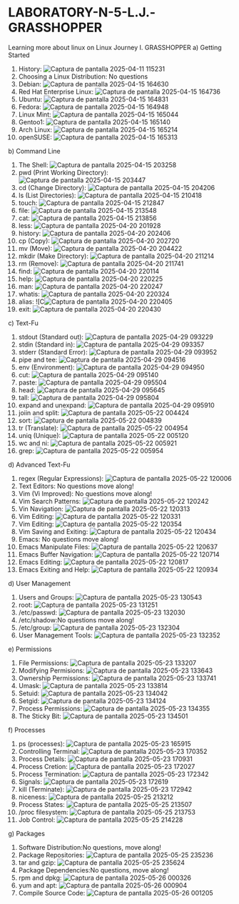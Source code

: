 # LABORATORY-N-5-L.J.-GRASSHOPPER
Learning more about linux on Linux Journey
I. GRASSHOPPER
   a) Getting Started
   1. History:
      ![Captura de pantalla 2025-04-11 115231](https://github.com/user-attachments/assets/ee5a9b20-1dac-4737-8ffe-b0ec5d09b55a)
   2. Choosing a Linux Distribution: No questions
   3. Debian:
      ![Captura de pantalla 2025-04-15 164630](https://github.com/user-attachments/assets/4123428f-e52c-4c91-9daa-5db92404d86e)
   4. Red Hat Enterprise Linux:
      ![Captura de pantalla 2025-04-15 164736](https://github.com/user-attachments/assets/57b95f08-0b56-41ae-94e8-5b7f9faa9162)
   5. Ubuntu:
      ![Captura de pantalla 2025-04-15 164831](https://github.com/user-attachments/assets/c69d632f-17fb-46ef-9e7a-d966b2c12a5e)
   6. Fedora:
      ![Captura de pantalla 2025-04-15 164948](https://github.com/user-attachments/assets/6c17fe73-1bd5-4bc1-923b-e791daf37dc0)
   7. Linux Mint:
      ![Captura de pantalla 2025-04-15 165044](https://github.com/user-attachments/assets/19e0f768-e8cf-4634-bad1-e01fc70f432b)
   8. Gentoo1:
      ![Captura de pantalla 2025-04-15 165140](https://github.com/user-attachments/assets/ee309120-0da9-4246-b99e-91e0b88acc9d)
   9. Arch Linux:
      ![Captura de pantalla 2025-04-15 165214](https://github.com/user-attachments/assets/2ff0417d-1250-4185-a585-b8560057dfea)
   10. openSUSE:
      ![Captura de pantalla 2025-04-15 165313](https://github.com/user-attachments/assets/942074e8-8d03-475b-964d-0cae619b72f8)

   b) Command Line
   1. The Shell:
      ![Captura de pantalla 2025-04-15 203258](https://github.com/user-attachments/assets/e48628ae-51dd-431c-8615-794450e0b873)
   2. pwd (Print Working Directory):
      ![Captura de pantalla 2025-04-15 203447](https://github.com/user-attachments/assets/f3f5d002-30fa-4de9-b215-cd664ebb1a49)
   3. cd (Change Directory):
      ![Captura de pantalla 2025-04-15 204206](https://github.com/user-attachments/assets/9f61a566-8adf-4e64-a6f7-a26bd89b5070)
   4. ls (List Directories):
      ![Captura de pantalla 2025-04-15 210418](https://github.com/user-attachments/assets/d5390124-bdf0-4c3d-b280-121dbe1ca197)
   5. touch:
      ![Captura de pantalla 2025-04-15 212847](https://github.com/user-attachments/assets/cb29a878-70b4-4e0a-b7d3-3c95b7339fb9)
   6. file:
      ![Captura de pantalla 2025-04-15 213548](https://github.com/user-attachments/assets/d8968bfa-2f66-4271-a34c-de3863ad68e2)
   7. cat:
      ![Captura de pantalla 2025-04-15 213856](https://github.com/user-attachments/assets/78c92d50-230b-416c-9de4-1e0fbf200b6e)
   8. less:
      ![Captura de pantalla 2025-04-20 201928](https://github.com/user-attachments/assets/d70f5875-f0ac-4c7b-8e5b-89d45100cdfc)
   9. history:
      ![Captura de pantalla 2025-04-20 202406](https://github.com/user-attachments/assets/aaf497aa-38f6-4779-a496-c7c9ef29a686)
   10. cp (Copy):
      ![Captura de pantalla 2025-04-20 202720](https://github.com/user-attachments/assets/13553b68-45dd-4276-ba85-e430b941b739)
   11. mv (Move):
      ![Captura de pantalla 2025-04-20 204422](https://github.com/user-attachments/assets/73ab6b78-715d-4e9b-8d54-64c970cc7fa6)
   12. mkdir (Make Directory):
      ![Captura de pantalla 2025-04-20 211214](https://github.com/user-attachments/assets/47136a16-df86-4538-ae93-b9ce303ccb8a)
   13. rm (Remove):
      ![Captura de pantalla 2025-04-20 211741](https://github.com/user-attachments/assets/709805ad-e1e5-4f1d-b94b-f75c379c864e)
   14. find:
      ![Captura de pantalla 2025-04-20 220114](https://github.com/user-attachments/assets/c7a88aca-9f19-45d4-8e26-bde4a586845f)
   15. help:
      ![Captura de pantalla 2025-04-20 220225](https://github.com/user-attachments/assets/7f695be1-c410-4de1-a786-d17536491fb3)
   16. man:
      ![Captura de pantalla 2025-04-20 220247](https://github.com/user-attachments/assets/cd075d11-d68f-4767-b7b5-f5c2b9fabb51)
   17. whatis:
      ![Captura de pantalla 2025-04-20 220324](https://github.com/user-attachments/assets/de151f8e-f6ef-483a-9810-75e25480257d)
   18. alias:
      ![C![Captura de pantalla 2025-04-20 220405](https://github.com/user-attachments/assets/a9ec3db3-430d-4c3f-839d-c457e3cbce4b)
   19. exit:
      ![Captura de pantalla 2025-04-20 220430](https://github.com/user-attachments/assets/40513998-79de-4a06-86b1-e6feb93d0ba0)

   c) Text-Fu
   1. stdout (Standard out):
      ![Captura de pantalla 2025-04-29 093229](https://github.com/user-attachments/assets/b8eb000a-bb1f-4922-9152-60f62d224870) 
   2. stdin (Standard in):
      ![Captura de pantalla 2025-04-29 093357](https://github.com/user-attachments/assets/20b58c5c-0e3e-4a4b-acf8-39dcfee175f6)
   3. stderr (Standard Error):
      ![Captura de pantalla 2025-04-29 093952](https://github.com/user-attachments/assets/814f6260-2f8d-41af-a3b5-2c7c2707834e)
   4. pipe and tee:
      ![Captura de pantalla 2025-04-29 094516](https://github.com/user-attachments/assets/0be44f70-bfbf-43af-8282-949c0517f9a3)
   5. env (Environment):
      ![Captura de pantalla 2025-04-29 094950](https://github.com/user-attachments/assets/706182d9-b7e9-48f9-99bb-9b114c39dd27)
   6. cut:
      ![Captura de pantalla 2025-04-29 095140](https://github.com/user-attachments/assets/9eb24738-659a-43a3-bba3-1069cd84d142)
   7. paste:
      ![Captura de pantalla 2025-04-29 095504](https://github.com/user-attachments/assets/97fc99ae-4070-41c4-a47e-ec1e31eea1e4)
   8. head:
      ![Captura de pantalla 2025-04-29 095645](https://github.com/user-attachments/assets/cbbdf2b1-9c95-4571-9827-529f976196f6)
   9. tall:
      ![Captura de pantalla 2025-04-29 095804](https://github.com/user-attachments/assets/1c4d6d30-bce5-4273-9da5-fd747834cb55)
   10. expand and unexpand:
      ![Captura de pantalla 2025-04-29 095910](https://github.com/user-attachments/assets/bcf9a085-c4bc-4a05-9659-3f27aeb86891)
   11. joiin and split:
      ![Captura de pantalla 2025-05-22 004424](https://github.com/user-attachments/assets/9b9a1578-0cac-4a6e-9ff7-6f314107e137)
   12. sort:
      ![Captura de pantalla 2025-05-22 004839](https://github.com/user-attachments/assets/a5bc2d41-1ef5-470c-85e3-cad28ecc4e85)
   13. tr (Translate):
      ![Captura de pantalla 2025-05-22 004954](https://github.com/user-attachments/assets/b04d2ed7-d440-44de-80ae-91ce2a9bef72)
   14. uniq (Unique):
      ![Captura de pantalla 2025-05-22 005120](https://github.com/user-attachments/assets/d6a7d703-93f9-4009-a026-caa645f11b3d)
   15. wc and ni:
      ![Captura de pantalla 2025-05-22 005921](https://github.com/user-attachments/assets/1d1d648e-6135-419f-85f3-e856d95db0d5)
   16. grep:
      ![Captura de pantalla 2025-05-22 005954](https://github.com/user-attachments/assets/751ab0cb-b87f-4ac4-b4a6-1b654512b031)


   d) Advanced Text-Fu
   1. regex (Regular Expressions):
      ![Captura de pantalla 2025-05-22 120006](https://github.com/user-attachments/assets/6bcef249-f294-4c96-a1f5-9b55ef08dc73)
   2. Text Editors: No questions move along!
   3. Vim (Vi Improved): No questions move along!
   4. Vim Search Patterns:
      ![Captura de pantalla 2025-05-22 120242](https://github.com/user-attachments/assets/3246de44-6c10-4a81-a383-5ded3e5f906a)
   5. Vin Navigation:
      ![Captura de pantalla 2025-05-22 120313](https://github.com/user-attachments/assets/ab7825ef-cfda-49eb-b5e0-500cfe716930)
   6. Vim Editing:
      ![Captura de pantalla 2025-05-22 120331](https://github.com/user-attachments/assets/5096ac0d-6570-4b8c-9fa1-93cf188adf6a)
   7. Vim Editing:
      ![Captura de pantalla 2025-05-22 120354](https://github.com/user-attachments/assets/219dc158-676e-4f75-812b-e64747986281)
   8. Vim Saving and Exiting:
      ![Captura de pantalla 2025-05-22 120434](https://github.com/user-attachments/assets/9145c1ba-65e6-4cf3-97c7-9f1727356399)
   9. Emacs: No questions move along!
   10. Emacs Manipulate Files:
       ![Captura de pantalla 2025-05-22 120637](https://github.com/user-attachments/assets/93c7bdf9-dcad-4688-8f75-6d01876acbab)
   11. Emacs Buffer Navigation:
       ![Captura de pantalla 2025-05-22 120714](https://github.com/user-attachments/assets/5280809a-79a0-41d5-be58-1fd342bf5825)
   12. Emacs Editing:
       ![Captura de pantalla 2025-05-22 120817](https://github.com/user-attachments/assets/f101259b-9391-47bd-b5cb-b77a00f9b127)
   13. Emacs Exiting and Help:
       ![Captura de pantalla 2025-05-22 120934](https://github.com/user-attachments/assets/b94c83d0-4158-489f-977a-d41a487aca49)

   d) User Management
   1. Users and Groups:
      ![Captura de pantalla 2025-05-23 130543](https://github.com/user-attachments/assets/58b70304-13b0-48d8-92db-fa5e57a10884)
   2. root:
      ![Captura de pantalla 2025-05-23 131251](https://github.com/user-attachments/assets/54522b31-604d-4f43-935f-d9b4cd244ed2)
   3. /etc/passwd:
      ![Captura de pantalla 2025-05-23 132030](https://github.com/user-attachments/assets/a87aff40-756f-4c8e-9936-56fe2c82c96e)
   4. /etc/shadow:No questions move along!
   5. /etc/group:
      ![Captura de pantalla 2025-05-23 132304](https://github.com/user-attachments/assets/5a163807-ad48-4027-bd28-a13fae3350fd)
   6. User Management Tools:
      ![Captura de pantalla 2025-05-23 132352](https://github.com/user-attachments/assets/20e95d7a-39ab-48bf-9352-390704dfe44a)

   e) Permissions
   1. File Permissions:
      ![Captura de pantalla 2025-05-23 133207](https://github.com/user-attachments/assets/49110685-e08f-4c21-805f-34fc9947cc01)
   2. Modifying Permisions:
      ![Captura de pantalla 2025-05-23 133643](https://github.com/user-attachments/assets/6f494012-fe69-4fe5-ad7d-3426317d40ea)
   3. Ownership Permissions:
      ![Captura de pantalla 2025-05-23 133741](https://github.com/user-attachments/assets/ba7dd88f-d308-4ad1-a2d8-b0aa0c719b5f)
   4. Umask:
      ![Captura de pantalla 2025-05-23 133814](https://github.com/user-attachments/assets/eda33de9-10d2-4f80-8bb0-4ab8ec3ccbb1)
   5. Setuid:
      ![Captura de pantalla 2025-05-23 134042](https://github.com/user-attachments/assets/7ff504a4-f936-42bc-8028-7ac5cfed3366)
   6. Setgid:
      ![Captura de pantalla 2025-05-23 134124](https://github.com/user-attachments/assets/d1f67bb5-aabd-4627-b0ca-6eaacc64c04b)
   8. Process Permissions:
      ![Captura de pantalla 2025-05-23 134355](https://github.com/user-attachments/assets/726d8e05-1d5f-4826-bb26-757a17b8845d)
   9. The Sticky Bit:
      ![Captura de pantalla 2025-05-23 134501](https://github.com/user-attachments/assets/26851751-a6aa-4391-aeb1-97bedfd88333)

   f) Processes
   1. ps (processes):
      ![Captura de pantalla 2025-05-23 165915](https://github.com/user-attachments/assets/c5eb8d57-f681-42be-a61c-b1cb0a7cc7c9)
   2. Controlling Terminal:
      ![Captura de pantalla 2025-05-23 170352](https://github.com/user-attachments/assets/67a8a08d-afef-4c40-97cf-7adee62edebf)
   3. Process Details:
      ![Captura de pantalla 2025-05-23 170931](https://github.com/user-attachments/assets/836d8bf2-8150-4ace-9900-2ff3fc2f226f)
   4. Process Cretion:
      ![Captura de pantalla 2025-05-23 172027](https://github.com/user-attachments/assets/6f712a05-6ebf-4212-8ced-8adecf19b580)
   5. Process Termination:
       ![Captura de pantalla 2025-05-23 172342](https://github.com/user-attachments/assets/16d3fc1f-3722-4c40-9275-fa9396770d27)
   6. Signals:
       ![Captura de pantalla 2025-05-23 172619](https://github.com/user-attachments/assets/b81080cf-f802-4da4-88fe-a81d07b8c65c)
   7. kill (Terminate):
       ![Captura de pantalla 2025-05-23 172942](https://github.com/user-attachments/assets/7b754081-2474-4819-ba8e-6894b68ffd44)
   8. niceness:
       ![Captura de pantalla 2025-05-25 213212](https://github.com/user-attachments/assets/ded36f8f-8d53-4917-b4ed-d69d7af22ee3)
   9. Process States:
       ![Captura de pantalla 2025-05-25 213507](https://github.com/user-attachments/assets/9cd4e122-9428-41d0-93b0-73ae0dd2f9ae)
   10. /proc filesystem:
       ![Captura de pantalla 2025-05-25 213753](https://github.com/user-attachments/assets/d25a39f1-39ec-42b9-8018-615b9d6f580c)
   11. Job Control:
       ![Captura de pantalla 2025-05-25 214228](https://github.com/user-attachments/assets/3fc88b70-dff5-466c-ae28-17400de093bd)


   g) Packages
   1. Software Distribution:No questions, move along!
   2. Package Repositories:
      ![Captura de pantalla 2025-05-25 235236](https://github.com/user-attachments/assets/99bf1b88-600e-45f2-ac71-e1f6870d1300)
   3. tar and gzip:
      ![Captura de pantalla 2025-05-25 235624](https://github.com/user-attachments/assets/13ad3dac-4231-47f0-a9cb-a4109d5abf83)
   4. Package Dependencies:No questions, move along!
   5. rpm and dpkg:
      ![Captura de pantalla 2025-05-26 000326](https://github.com/user-attachments/assets/776b5540-76a7-4ad3-8559-f33e7d462f72)
   6. yum and apt:
       ![Captura de pantalla 2025-05-26 000904](https://github.com/user-attachments/assets/d0e55524-6e2a-424a-be77-b567d0feb5b7)
   7. Compile Source Code:
       ![Captura de pantalla 2025-05-26 001205](https://github.com/user-attachments/assets/795302ab-5261-4101-8df7-eacb85aba396)
